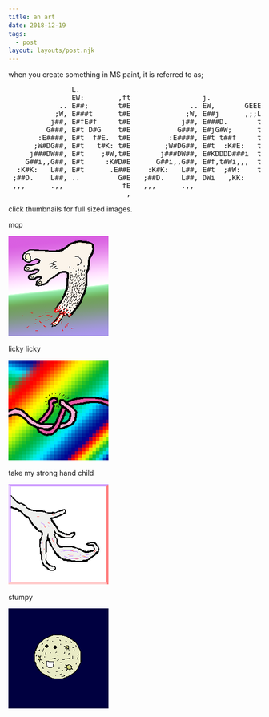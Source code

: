 ```yaml
---
title: an art
date: 2018-12-19
tags:
  - post
layout: layouts/post.njk
---
```

<p>when you create something in MS paint, it is referred to as;</p>
<pre>
               L.                                                
               EW:        ,ft                 j.                 
            .. E##;       t#E              .. EW,       GEEEEEEEL
           ;W, E###t      t#E             ;W, E##j      ,;;L#K;;.
          j##, E#fE#f     t#E            j##, E###D.       t#E   
         G###, E#t D#G    t#E           G###, E#jG#W;      t#E   
       :E####, E#t  f#E.  t#E         :E####, E#t t##f     t#E   
      ;W#DG##, E#t   t#K: t#E        ;W#DG##, E#t  :K#E:   t#E   
     j###DW##, E#t    ;#W,t#E       j###DW##, E#KDDDD###i  t#E   
    G##i,,G##, E#t     :K#D#E      G##i,,G##, E#f,t#Wi,,,  t#E   
  :K#K:   L##, E#t      .E##E    :K#K:   L##, E#t  ;#W:    t#E   
 ;##D.    L##, ..         G#E   ;##D.    L##, DWi   ,KK:    fE   
 ,,,      .,,              fE   ,,,      .,,                 :   
                            ,                                    </pre>
<p>click thumbnails for full sized images.</p>

<p>mcp</p>
<a href="/img/anArt/mcp.png" target="_blank">
<img src="/img/anArt/itsafoot.png" alt="man-croc-python" style="width:200px;height:200px;">
</a>
<p>licky licky</p>
<a href="/img/anArt/licklick.png" target="_blank">
<img src="/img/anArt/licky.png" alt="love" style="width:200px;height:200px;">
</a>
</a>
<p>take my strong hand child</p>
<a href="/img/anArt/stronghand.png" target="_blank">
<img src="/img/anArt/stronk.png" alt="muh hand" style="width:200px;height:200px;">
</a>
</a>
<p>stumpy</p>
<a href="/img/anArt/stumpzombie.png" target="_blank">
<img src="/img/anArt/stumpy.png" alt="full moon man" style="width:200px;height:200px;">
</a>
